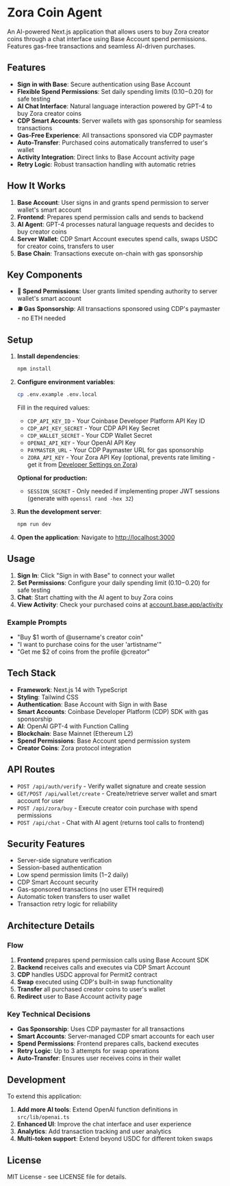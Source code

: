 # Zora Coin Agent

An AI-powered Next.js application that allows users to buy Zora creator coins through a chat interface using Base Account spend permissions. Features gas-free transactions and seamless AI-driven purchases.

## Features

- **Sign in with Base**: Secure authentication using Base Account
- **Flexible Spend Permissions**: Set daily spending limits ($0.10-$0.20) for safe testing
- **AI Chat Interface**: Natural language interaction powered by GPT-4 to buy Zora creator coins
- **CDP Smart Accounts**: Server wallets with gas sponsorship for seamless transactions
- **Gas-Free Experience**: All transactions sponsored via CDP paymaster
- **Auto-Transfer**: Purchased coins automatically transferred to user's wallet
- **Activity Integration**: Direct links to Base Account activity page
- **Retry Logic**: Robust transaction handling with automatic retries

## How It Works

1. **Base Account**: User signs in and grants spend permission to server wallet's smart account
2. **Frontend**: Prepares spend permission calls and sends to backend
3. **AI Agent**: GPT-4 processes natural language requests and decides to buy creator coins
4. **Server Wallet**: CDP Smart Account executes spend calls, swaps USDC for creator coins, transfers to user
5. **Base Chain**: Transactions execute on-chain with gas sponsorship

## Key Components

- **🔐 Spend Permissions**: User grants limited spending authority to server wallet's smart account
- **⛽ Gas Sponsorship**: All transactions sponsored using CDP's paymaster - no ETH needed

## Setup

1. **Install dependencies**:

   ```bash
   npm install
   ```

2. **Configure environment variables**:

   ```bash
   cp .env.example .env.local
   ```

   Fill in the required values:
   - `CDP_API_KEY_ID` - Your Coinbase Developer Platform API Key ID
   - `CDP_API_KEY_SECRET` - Your CDP API Key Secret
   - `CDP_WALLET_SECRET` - Your CDP Wallet Secret
   - `OPENAI_API_KEY` - Your OpenAI API Key
   - `PAYMASTER_URL` - Your CDP Paymaster URL for gas sponsorship
   - `ZORA_API_KEY` - Your Zora API Key (optional, prevents rate limiting - get it from [Developer Settings on Zora](https://zora.co/settings/developer))

   **Optional for production:**
   - `SESSION_SECRET` - Only needed if implementing proper JWT sessions (generate with `openssl rand -hex 32`)

3. **Run the development server**:

   ```bash
   npm run dev
   ```

4. **Open the application**:
   Navigate to [http://localhost:3000](http://localhost:3000)

## Usage

1. **Sign In**: Click "Sign in with Base" to connect your wallet
2. **Set Permissions**: Configure your daily spending limit ($0.10-$0.20) for safe testing
3. **Chat**: Start chatting with the AI agent to buy Zora coins
4. **View Activity**: Check your purchased coins at [account.base.app/activity](https://account.base.app/activity)

### Example Prompts

- "Buy $1 worth of @username's creator coin"
- "I want to purchase coins for the user 'artistname'"
- "Get me $2 of coins from the profile @creator"

## Tech Stack

- **Framework**: Next.js 14 with TypeScript
- **Styling**: Tailwind CSS
- **Authentication**: Base Account with Sign in with Base
- **Smart Accounts**: Coinbase Developer Platform (CDP) SDK with gas sponsorship
- **AI**: OpenAI GPT-4 with Function Calling
- **Blockchain**: Base Mainnet (Ethereum L2)
- **Spend Permissions**: Base Account spend permission system
- **Creator Coins**: Zora protocol integration

## API Routes

- `POST /api/auth/verify` - Verify wallet signature and create session
- `GET/POST /api/wallet/create` - Create/retrieve server wallet and smart account for user
- `POST /api/zora/buy` - Execute creator coin purchase with spend permissions
- `POST /api/chat` - Chat with AI agent (returns tool calls to frontend)

## Security Features

- Server-side signature verification
- Session-based authentication
- Low spend permission limits ($1-$2 daily)
- CDP Smart Account security
- Gas-sponsored transactions (no user ETH required)
- Automatic token transfers to user wallet
- Transaction retry logic for reliability

## Architecture Details

### Flow

1. **Frontend** prepares spend permission calls using Base Account SDK
2. **Backend** receives calls and executes via CDP Smart Account
3. **CDP** handles USDC approval for Permit2 contract
4. **Swap** executed using CDP's built-in swap functionality
5. **Transfer** all purchased creator coins to user's wallet
6. **Redirect** user to Base Account activity page

### Key Technical Decisions

- **Gas Sponsorship**: Uses CDP paymaster for all transactions
- **Smart Accounts**: Server-managed CDP smart accounts for each user
- **Spend Permissions**: Frontend prepares calls, backend executes
- **Retry Logic**: Up to 3 attempts for swap operations
- **Auto-Transfer**: Ensures user receives coins in their wallet

## Development

To extend this application:

1. **Add more AI tools**: Extend OpenAI function definitions in `src/lib/openai.ts`
2. **Enhanced UI**: Improve the chat interface and user experience
3. **Analytics**: Add transaction tracking and user analytics
4. **Multi-token support**: Extend beyond USDC for different token swaps

## License

MIT License - see LICENSE file for details.